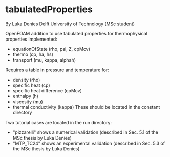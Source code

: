 # tabulatedProperties

By Luka Denies
Delft University of Technology (MSc student)

OpenFOAM addition to use tabulated properties for thermophysical properties
Implemented:
- equationOfState (rho, psi, Z, cpMcv)
- thermo (cp, ha, hs)
- transport (mu, kappa, alphah)

Requires a table in pressure and temperature for:
- density (rho)
- specific heat (cp)
- specific heat difference (cpMcv)
- enthalpy (h)
- viscosity (mu)
- thermal conductivity (kappa)
These should be located in the constant directory

Two tutorial cases are located in the run directory:
- "pizzarelli" shows a numerical validation 
    (described in Sec. 5.1 of the MSc thesis by Luka Denies)
- "MTP_TC24" shows an experimental validation 
    (described in Sec. 5.3 of the MSc thesis by Luka Denies)

